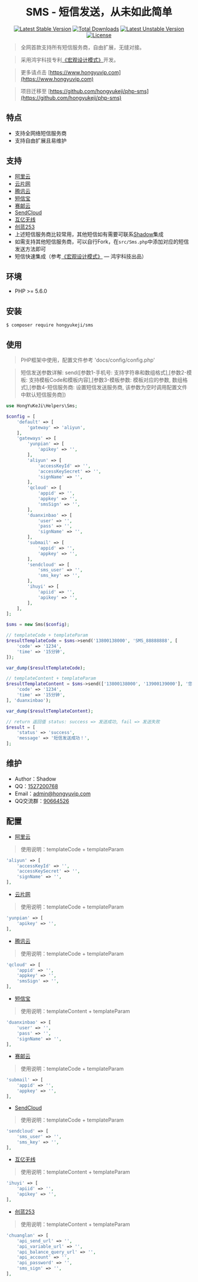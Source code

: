 <h1 align="center">SMS - 短信发送，从未如此简单</h1>

<p align="center">
<a href="https://packagist.org/packages/hongyukeji/sms"><img src="https://poser.pugx.org/hongyukeji/sms/v/stable" alt="Latest Stable Version"></a>
<a href="https://packagist.org/packages/hongyukeji/sms"><img src="https://poser.pugx.org/hongyukeji/sms/downloads" alt="Total Downloads"></a>
<a href="https://packagist.org/packages/hongyukeji/sms"><img src="https://poser.pugx.org/hongyukeji/sms/v/unstable" alt="Latest Unstable Version"></a>
<a href="https://packagist.org/packages/hongyukeji/sms"><img src="https://poser.pugx.org/hongyukeji/sms/license" alt="License"></a>
</p>

> 全网首款支持所有短信服务商，自由扩展，无缝对接。

> 采用鸿宇科技专利[《宏观设计模式》](docs/README.md)开发。

> 更多请点击 [https://www.hongyuvip.com](https://www.hongyuvip.com)

> 项目迁移至 [https://github.com/hongyukeji/php-sms](https://github.com/hongyukeji/php-sms)

## 特点

- 支持全网络短信服务商
- 支持自由扩展且易维护

## 支持

- [阿里云](https://www.aliyun.com)
- [云片网](https://www.yunpian.com)
- [腾讯云](https://cloud.tencent.com/product/sms)
- [短信宝](http://www.smsbao.com)
- [赛邮云](https://www.mysubmail.com)
- [SendCloud](https://www.sendcloud.net)
- [互亿无线](http://www.ihuyi.com)
- [创蓝253](https://www.253.com)
- 上述短信服务商比较常用，其他短信如有需要可联系[Shadow](http://wpa.qq.com/msgrd?v=3&uin=1527200768&site=qq&menu=yes)集成
- 如需支持其他短信服务商，可以自行Fork，在`src/Sms.php`中添加对应的短信发送方法即可
- 短信快速集成（参考[《宏观设计模式》](docs/README.md) — 鸿宇科技出品）

## 环境

- PHP >= 5.6.0

## 安装

```shell
$ composer require hongyukeji/sms
```

## 使用

> PHP框架中使用，配置文件参考 'docs/config/config.php' 

> 短信发送参数详解: send([参数1-手机号: 支持字符串和数组格式],[参数2-模板: 支持模板Code和模板内容],[参数3-模板参数: 模板对应的参数, 数组格式],[参数4-短信服务商: 设置短信发送服务商, 该参数为空时调用配置文件中默认短信服务商])

```php
use HongYuKeJi\Helpers\Sms;

$config = [
    'default' => [
        'gateway' => 'aliyun',
    ],
    'gateways' => [
        'yunpian' => [
            'apikey' => '',
        ],
        'aliyun' => [
            'accessKeyId' => '',
            'accessKeySecret' => '',
            'signName' => '',
        ],
        'qcloud' => [
            'appid' => '',
            'appkey' => '',
            'smsSign' => '',
        ],
        'duanxinbao' => [
            'user' => '',
            'pass' => '',
            'signName' => '',
        ],
        'submail' => [
            'appid' => '',
            'appkey' => '',
        ],
        'sendcloud' => [
            'sms_user' => '',
            'sms_key' => '',
        ],
        'ihuyi' => [
            'apiid' => '',
            'apikey' => '',
        ],
    ],
];

$sms = new Sms($config);

// templateCode + templateParam
$resultTemplateCode = $sms->send('13800138000', 'SMS_88888888', [
    'code' => '1234',
    'time' => '15分钟',
]);

var_dump($resultTemplateCode);

// templateContent + templateParam
$resultTemplateContent = $sms->send(['13800138000', '13900139000'], '您的验证码是%s。有效期为%s，请尽快验证！', [
    'code' => '1234',
    'time' => '15分钟',
], 'duanxinbao');

var_dump($resultTemplateContent);

// return 返回值 status: success => 发送成功, fail => 发送失败
$result = [
    'status' => 'success',
    'message' => '短信发送成功！',
];
```

## 维护

- Author：Shadow
- QQ：[1527200768](http://wpa.qq.com/msgrd?v=3&uin=1527200768&site=qq&menu=yes)
- Email：[admin@hongyuvip.com](mailto:admin@hongyuvip.com)
- QQ交流群：[90664526](http://shang.qq.com/wpa/qunwpa?idkey=a3e498d7d3329615c9b3d1dbbbc50e43fa80b39e93a1ae78f1fb0a268f3a0476)

## 配置

- [阿里云](https://help.aliyun.com/document_detail/55451.html)

> 使用说明：templateCode + templateParam

```php
'aliyun' => [
    'accessKeyId' => '',
    'accessKeySecret' => '',
    'signName' => '',
],
```

- [云片网](https://www.yunpian.com/doc/zh_CN/introduction/demos/php.html)

> 使用说明：templateCode + templateParam

```php
'yunpian' => [
    'apikey' => '',
],
```

- [腾讯云](https://cloud.tencent.com/document/product/382/9557)

> 使用说明：templateCode + templateParam

```php
'qcloud' => [
    'appid' => '',
    'appkey' => '',
    'smsSign' => '',
],
```

- [短信宝](http://www.smsbao.com/openapi/55.html)

> 使用说明：templateContent + templateParam

```php
'duanxinbao' => [
    'user' => '',
    'pass' => '',
    'signName' => '',
],
```

- [赛邮云](https://www.mysubmail.com/chs/documents/developer/t2f1J2)

> 使用说明：templateCode + templateParam

```php
'submail' => [
    'appid' => '',
    'appkey' => '',
],
```

- [SendCloud](https://www.sendcloud.net/doc/sms)

> 使用说明：templateCode + templateParam

```php
'sendcloud' => [
    'sms_user' => '',
    'sms_key' => '',
],
```

- [互亿无线](http://www.ihuyi.com/demo/sms/php.html)

> 使用说明：templateContent + templateParam

```php
'ihuyi' => [
    'apiid' => '',
    'apikey' => '',
],
```

- [创蓝253](https://zz.253.com/api_doc/)

> 使用说明：templateContent + templateParam

```php
'chuanglan' => [
    'api_send_url' => '',
    'api_variable_url' => '',
    'api_balance_query_url' => '',
    'api_account' => '',
    'api_password' => '',
    'sms_sign' => '',
],
```
